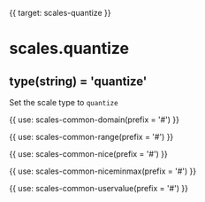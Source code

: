 {{ target: scales-quantize }}

# scales.quantize

## type(string) = 'quantize'

Set the scale type to `quantize`

{{ use: scales-common-domain(prefix = '#') }}

{{ use: scales-common-range(prefix = '#') }}

{{ use: scales-common-nice(prefix = '#') }}

{{ use: scales-common-niceminmax(prefix = '#') }}

{{ use: scales-common-uservalue(prefix = '#') }}